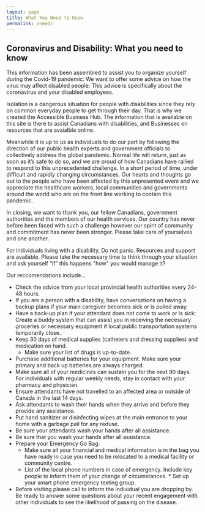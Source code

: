 ```yaml
---
layout: page
title: What You Need to Know
permalink: /need/
---
```


## Coronavirus and Disability: What you need to know
 
This information has been assembled to assist you to organize yourself during the Covid-19 pandemic:
We want to offer some advice on how the virus may affect disabled people. This advice is specifically about the coronavirus and your disabled employees.

Isolation is a dangerous situation for people with disabilities since they rely on common everyday people to get through their day. That is why we created the Accessible Business Hub. The information that is available on this site is there to assist Canadians with disabilities, and Businesses on resources that are avaialble online.
 
Meanwhile it is up to us as individuals to do our part by following the direction of our public health experts and government officials to collectively address the global pandemic. Normal life will return, just as soon as it’s safe to do so, and we are proud of how Canadians have rallied to respond to this unprecedented challenge. In a short period of time, under difficult and rapidly changing circumstances. Our hearts and thoughts go out to the people who have been affected by this unpresented event and we appreciate the healthcare workers, local communities and governments around the world who are on the front line working to contain this pandemic.

In closing, we want to thank you, our fellow Canadians, government authorities and the members of our health services. Our country has never before been faced with such a challenge however our spirit of community and commitment has never been stronger. Please take care of yourselves and one another.

For individuals living with a disability, Do not panic. Resources and support are available. Please take the necessary time to think through your situation and ask yourself “if” this happens "how" you would manage it?

Our reccomendations include...

* Check the advice from your local provincial health authorities every 24-48 hours.
* If you are a person with a disability, have conversations on having a backup plans if your main caregiver becomes sick or is pulled away.
* Have a back-up plan if your attendant does not come to work or is sick: Create a buddy system that can assist you in receiving the necessary groceries or necessary equipment if local public transportation systems temporarily close.
* Keep 30 days of medical supplies (catheters and dressing supplies) and medication on hand.
    * Make sure your list of drugs is up-to-date.
* Purchase additional batteries for your equipment. Make sure your primary and back up batteries are always charged.
* Make sure all of your medicines can sustain you for the next 90 days. For individuals with regular weekly needs, stay in contact with your pharmacy and physician.
* Ensure attendants have not travelled to an affected area or outside of Canada in the last 14 days.
* Ask attendants to wash their hands when they arrive and before they provide any assistance.
* Put hand sanitizer or disinfecting wipes at the main entrance to your home with a garbage pail for any reduse.
* Be sure your attendants wash your hands after all assistance.
* Be sure that you wash your hands after all assistance.
* Prepare your Emergency Go Bag:
    * Make sure all your financial and medical information is in the bag you have ready in case you need to be relocated to a medical facility or community centre.
    * List of the local phone numbers in case of emergency. Include key people to inform them of your change of circumstances.     * Set up your smart phone emergency texting group.
* Before visiting please call to inform the individual you are dropping by. Be ready to answer some questions about your recent engagement with other individuals to see the likelihood of passing on the disease.
